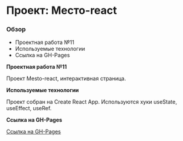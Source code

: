 # Проект: Место-react

### Обзор

- Проектная работа №11
- Используемые технологии
- Ссылка на GH-Pages

**Проектная работа №11**

Проект Mesto-react, интерактивная страница.

**Используемые технологии**

Проект собран на Create React App. Используются хуки useState, useEffect, useRef.

**Ссылка на GH-Pages**

[Ссылка на GH-Pages](https://alekseygon4arov.github.io/mesto-react/)
